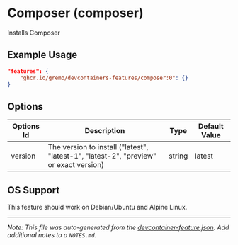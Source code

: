 
# Composer (composer)

Installs Composer

## Example Usage

```json
"features": {
    "ghcr.io/gremo/devcontainers-features/composer:0": {}
}
```

## Options

| Options Id | Description | Type | Default Value |
|-----|-----|-----|-----|
| version | The version to install ("latest", "latest-1", "latest-2", "preview" or exact version) | string | latest |

## OS Support

This feature should work on Debian/Ubuntu and Alpine Linux.


---

_Note: This file was auto-generated from the [devcontainer-feature.json](https://github.com/gremo/devcontainers-features/blob/main/src/composer/devcontainer-feature.json).  Add additional notes to a `NOTES.md`._
